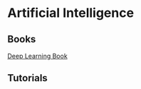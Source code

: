 # Artificial Intelligence

## Books
[Deep Learning Book](https://www.deeplearningbook.org/)

## Tutorials

